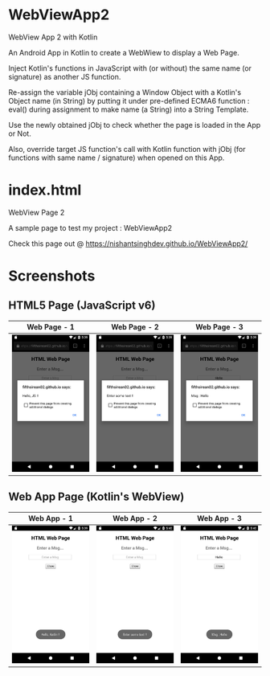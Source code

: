 # WebViewApp2
WebView App 2 with Kotlin

An Android App in Kotlin to create a WebWiew to display a Web Page.

Inject Kotlin's functions in JavaScript with (or without) the same name (or signature) as another JS function.

Re-assign the variable jObj containing a Window Object with a Kotlin's Object name (in String) by putting it under pre-defined ECMA6 function : eval() during assignment to make name (a String) into a String Template.

Use the newly obtained jObj to check whether the page is loaded in the App or Not.

Also, override target JS function's call with Kotlin function with jObj (for functions with same name / signature) when opened on this App.

# index.html
WebView Page 2

A sample page to test my project : WebViewApp2

Check this page out @ https://nishantsinghdev.github.io/WebViewApp2/

# Screenshots


## HTML5 Page (JavaScript v6)
Web Page - 1 | Web Page - 2 | Web Page - 3
------------ | ------------ | ------------
<img src="./screenshots/WebPage-1.png" width="300" /> | <img src="./screenshots/WebPage-2.png" width="300" /> | <img src="./screenshots/WebPage-3.png" width="300" />


## Web App Page (Kotlin's WebView)
Web App - 1 | Web App - 2 | Web App - 3
----------- | ----------- | -----------
<img src="./screenshots/WebApp-1.png" width="300" /> | <img src="./screenshots/WebApp-2.png" width="300" /> | <img src="./screenshots/WebApp-3.png" width="300" />
